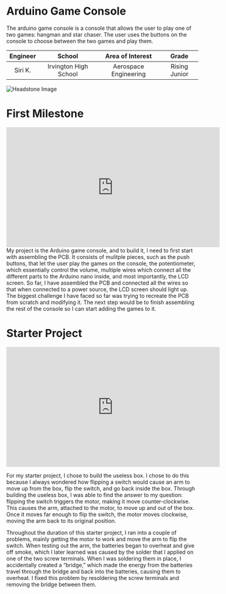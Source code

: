 # Arduino Game Console
The arduino game console is a console that allows the user to play one of two games: hangman and star chaser. The user uses the buttons on the console to choose between the two games and play them.

<!-- Replace this text with a brief description (2-3 sentences) of your project. This description should draw the reader in and make them interested in what you’ve built. You can include what the biggest challenges, takeaways, and triumphs from completing the project were. As you complete your portfolio, remember your audience is less familiar than you are with all that your project entails! FIX BIO FORMATTING -->

| **Engineer** | **School** | **Area of Interest** | **Grade** |
|:--:|:--:|:--:|:--:|
| Siri K.| Irvington High School | Aerospace Engineering | Rising Junior


![Headstone Image](logo.svg)
  
<!-- # Final Milestone
For your final milestone, explain the outcome of your project. Key details to include are:

What you’ve accomplished since your previous milestone
What your biggest challenges and triumphs were at BSE
A summary of key topics you learned about
What you hope to learn in the future after everything you’ve learned at BSE

# Second Milestone
For your second milestone, explain what you’ve worked on since your previous milestone. You can highlight:

Technical details of what you’ve accomplished and how they contribute to the final goal
What has been surprising about the project so far
Previous challenges you faced that you overcame
What needs to be completed before your final milestone 

https://www.youtube.com/watch?v=KGnOF_G8m-U + https://www.instructables.com/Arduino-LCD-Game/ - modifications
-->

# First Milestone
<iframe width="560" height="315" src="https://www.youtube.com/embed/J0KFbBLnFsk" title="YouTube video player" frameborder="0" allow="accelerometer; autoplay; clipboard-write; encrypted-media; gyroscope; picture-in-picture; web-share" allowfullscreen></iframe>
  My project is the Arduino game console, and to build it, I need to first start with assembling the PCB. It consists of mulitple pieces, such as the push buttons, that let the user play the games on the console, the potentiometer, which essentially control the volume, multiple wires which connect all the different parts to the Arduino nano inside, and most importantly, the LCD screen. So far, I have assembled the PCB and connected all the wires so that when connected to a power source, the LCD screen should light up. The biggest challenge I have faced so far was trying to recreate the PCB from scratch and modifying it. The next step would be to finish assembling the rest of the console so I can start adding the games to it.

# Starter Project
<iframe width="560" height="315" src="https://www.youtube.com/embed/60VA6kidIu0" title="YouTube video player" frameborder="0" allow="accelerometer; autoplay; clipboard-write; encrypted-media; gyroscope; picture-in-picture; web-share" allowfullscreen></iframe>

  For my starter project, I chose to build the useless box. I chose to do this because I always wondered how flipping a switch would cause an arm to move up from the box, flip the switch, and go back inside the box. Through building the useless box, I was able to find the answer to my question: flipping the switch triggers the motor, making it move counter-clockwise. This causes the arm, attached to the motor, to move up and out of the box. Once it moves far enough to flip the switch, the motor moves clockwise, moving the arm back to its original position. 

  Throughout the duration of this starter project, I ran into a couple of problems, mainly getting the motor to work and move the arm to flip the switch. When testing out the arm, the batteries began to overheat and give off smoke, which I later learned was caused by the solder that I applied on one of the two screw terminals. When I was soldering them in place, I accidentally created a “bridge,” which made the energy from the batteries travel through the bridge and back into the batteries, causing them to overheat. I fixed this problem by resoldering the screw terminals and removing the bridge between them.



<!-- # Schematics 

# Code

```c++
void setup() {
  // put your setup code here, to run once:
  Serial.begin(9600);
  Serial.println("Hello World!");
}

void loop() {
  // put your main code here, to run repeatedly:

}
```

# Bill of Materials

| **Part** | **Note** | **Price** | **Link** |
|:--:|:--:|:--:|:--:|
| Cylewet 12Pcs 12mm Self-Locking Latching Push Button Switch | the buttons used to play the games | $6.99 | <a href="[https://www.amazon.com/Arduino-A000066-ARDUINO-UNO-R3/dp/B008GRTSV6/](https://www.amazon.com/Cylewet-Self-Locking-Latching-Button-CYT1091/dp/B075VBV4QH/ref=sr_1_3?crid=RCATN019DRYE&keywords=cylewet+self+locking+latching+push+button+switch&qid=1686851815&s=industrial&sprefix=cylewet+self+locking+latching+push+button+switch%2Cindustrial%2C136&sr=1-3)"> Link </a> |
|:--:|:--:|:--:|:--:|
| Item Name | What the item is used for | $Price | <a href="https://www.amazon.com/Arduino-A000066-ARDUINO-UNO-R3/dp/B008GRTSV6/"> Link </a> |
|:--:|:--:|:--:|:--:|
| Item Name | What the item is used for | $Price | <a href="https://www.amazon.com/Arduino-A000066-ARDUINO-UNO-R3/dp/B008GRTSV6/"> Link </a> |
|:--:|:--:|:--:|:--:|

# Other Resources/Examples
One of the best parts about Github is that you can view how other people set up their own work. Here are some past BSE portfolios that are awesome examples. You can view how they set up their portfolio, and you can view their index.md files to understand how they implemented different portfolio components.
- [Example 1](https://trashytuber.github.io/YimingJiaBlueStamp/)
- [Example 2](https://sviatil0.github.io/Sviatoslav_BSE/)
- [Example 3](https://arneshkumar.github.io/arneshbluestamp/)

To watch the BSE tutorial on how to create a portfolio, click here. -->
